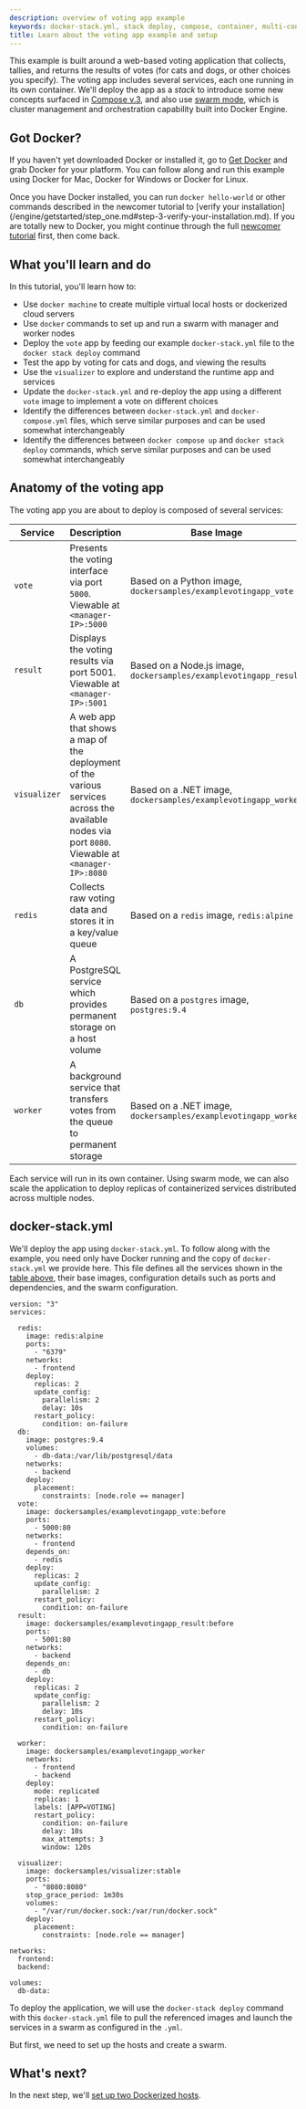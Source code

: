 ```yaml
---
description: overview of voting app example
keywords: docker-stack.yml, stack deploy, compose, container, multi-container, services, swarm mode, cluster, voting app,
title: Learn about the voting app example and setup
---
```


This example is built around a web-based voting application that collects,
tallies, and returns the results of votes (for cats and dogs, or other choices
you specify). The voting app includes several services, each one running in its
own container. We'll deploy the app as a _stack_ to introduce some new concepts
surfaced in [Compose v.3](/compose/compose-file.md), and also use [swarm
mode](/engine/swarm/index.md), which is cluster management and orchestration
capability built into Docker Engine.

## Got Docker?

If you haven't yet downloaded Docker or installed it, go to [Get
Docker](/engine/getstarted/step_one.md#step-1-get-docker) and grab Docker for
your platform.  You can follow along and run this example using Docker for Mac,
Docker for Windows or Docker for Linux.

Once you have Docker installed, you can run `docker hello-world`
or other commands described in the newcomer tutorial to [verify your
installation]
(/engine/getstarted/step_one.md#step-3-verify-your-installation.md).
If you are totally new to Docker, you might continue through the full [newcomer
tutorial](/engine/getstarted/index.md) first, then come back.

## What you'll learn and do

In this tutorial, you'll learn how to:

* Use `docker machine` to create multiple virtual local hosts or
dockerized cloud servers
* Use `docker` commands to set up and run a swarm with manager and worker nodes
* Deploy the `vote` app by feeding our example `docker-stack.yml` file to
the `docker stack deploy` command
* Test the app by voting for cats and dogs, and viewing the results
* Use the `visualizer` to explore and understand the runtime app and services
* Update the `docker-stack.yml` and re-deploy the app using a different
`vote` image to implement a vote on different choices
* Identify the differences between `docker-stack.yml` and
`docker-compose.yml` files, which serve similar purposes and
can be used somewhat interchangeably
* Identify the differences between `docker compose up` and
`docker stack deploy` commands, which serve similar purposes and
can be used somewhat interchangeably

## Anatomy of the voting app

The voting app you are about to deploy is composed of several services:


| Service        | Description | Base Image  |
| ------------- |--------------| -----|
| `vote`      | Presents the voting interface via port `5000`. Viewable at `<manager-IP>:5000` | Based on a Python image, `dockersamples/examplevotingapp_vote` |
| `result`      | Displays the voting results via port 5001.  Viewable at `<manager-IP>:5001`     |  Based on a Node.js image, `dockersamples/examplevotingapp_result` |
| `visualizer` | A web app that shows a map of the deployment of the various services across the available nodes via port `8080`. Viewable at `<manager-IP>:8080`  |  Based on a .NET image, `dockersamples/examplevotingapp_worker` |
| `redis` | Collects raw voting data and stores it in a key/value queue     |  Based on a `redis` image, `redis:alpine` |
| `db` | A PostgreSQL service which provides permanent storage on a host volume     |  Based on a `postgres` image, `postgres:9.4` |
| `worker` | A background service that transfers votes from the queue to permanent storage     |  Based on a .NET image, `dockersamples/examplevotingapp_worker` |

Each service will run in its own container. Using swarm mode, we can also scale
the application to deploy replicas of containerized services distributed across
multiple nodes.

## docker-stack.yml

We'll deploy the app using `docker-stack.yml`.  To follow along with the
example, you need only have Docker running and the copy of `docker-stack.yml` we
provide here. This file defines all the services shown in the [table above](#anatomy-of-the-voting-app), their base images,
configuration details such as ports and dependencies, and the swarm
configuration.

```
version: "3"
services:

  redis:
    image: redis:alpine
    ports:
      - "6379"
    networks:
      - frontend
    deploy:
      replicas: 2
      update_config:
        parallelism: 2
        delay: 10s
      restart_policy:
        condition: on-failure
  db:
    image: postgres:9.4
    volumes:
      - db-data:/var/lib/postgresql/data
    networks:
      - backend
    deploy:
      placement:
        constraints: [node.role == manager]
  vote:
    image: dockersamples/examplevotingapp_vote:before
    ports:
      - 5000:80
    networks:
      - frontend
    depends_on:
      - redis
    deploy:
      replicas: 2
      update_config:
        parallelism: 2
      restart_policy:
        condition: on-failure
  result:
    image: dockersamples/examplevotingapp_result:before
    ports:
      - 5001:80
    networks:
      - backend
    depends_on:
      - db
    deploy:
      replicas: 2
      update_config:
        parallelism: 2
        delay: 10s
      restart_policy:
        condition: on-failure

  worker:
    image: dockersamples/examplevotingapp_worker
    networks:
      - frontend
      - backend
    deploy:
      mode: replicated
      replicas: 1
      labels: [APP=VOTING]
      restart_policy:
        condition: on-failure
        delay: 10s
        max_attempts: 3
        window: 120s

  visualizer:
    image: dockersamples/visualizer:stable
    ports:
      - "8080:8080"
    stop_grace_period: 1m30s
    volumes:
      - "/var/run/docker.sock:/var/run/docker.sock"
    deploy:
      placement:
        constraints: [node.role == manager]

networks:
  frontend:
  backend:

volumes:
  db-data:
```

To deploy the application, we will use the `docker-stack deploy` command with this `docker-stack.yml` file to pull the referenced images and launch the services in a swarm as configured in the `.yml`.

But first, we need to set up the hosts and create a swarm.

## What's next?

In the next step, we'll [set up two Dockerized hosts](node-setup.md).
